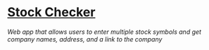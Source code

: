 # [Stock Checker](http://stocks-checker.herokuapp.com/)
*Web app that allows users to enter multiple stock symbols and get company names, address, and a link to the company*

